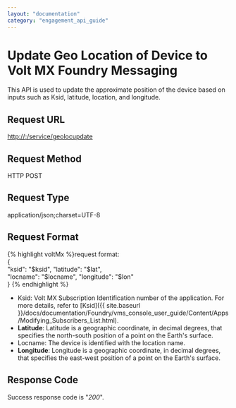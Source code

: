 ```yaml
---
layout: "documentation"
category: "engagement_api_guide"
---
```

                          

Update Geo Location of Device to Volt MX Foundry Messaging
=========================================================

This API is used to update the approximate position of the device based on inputs such as Ksid, latitude, location, and longitude.

**Request URL**
---------------

[http://<host or ip>:<port>/service/geolocupdate](http://10.10.19.74:8080/service/geolocupdate)

Request Method
--------------

HTTP POST

**Request Type**
----------------

application/json;charset=UTF-8

**Request Format**
------------------

{% highlight voltMx %}request format:  
{  
"ksid": "$ksid",  
"latitude": "$lat",  
"locname": "$locname",  
"longitude": "$lon"  
}
{% endhighlight %}


*   Ksid: Volt MX Subscription Identification number of the application. For more details, refer to [Ksid]({{ site.baseurl }}/docs/documentation/Foundry/vms_console_user_guide/Content/Apps/Modifying_Subscribers_List.html).
*   **Latitude**: Latitude is a geographic coordinate, in decimal degrees, that specifies the north-south position of a point on the Earth's surface.
*   Locname: The device is identified with the location name.
*   **Longitude**: Longitude is a geographic coordinate, in decimal degrees, that specifies the east-west position of a point on the Earth's surface.

Response Code
-------------

Success response code is "_200_".
